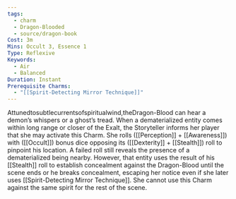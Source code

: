 ```yaml
---
tags:
  - charm
  - Dragon-Blooded
  - source/dragon-book
Cost: 3m
Mins: Occult 3, Essence 1
Type: Reflexive
Keywords:
  - Air
  - Balanced
Duration: Instant
Prerequisite Charms:
  - "[[Spirit-Detecting Mirror Technique]]"
---
```

Attunedtosubtlecurrentsofspiritualwind,theDragon-Blood can hear a demon’s whispers or a ghost’s tread. When a dematerialized entity comes within long range or closer of the Exalt, the Storyteller informs her player that she may activate this Charm. She rolls ([[Perception]] + [[Awareness]]) with ([[Occult]]) bonus dice opposing its ([[Dexterity]] + [[Stealth]]) roll to pinpoint his location. A failed roll still reveals the presence of a dematerialized being nearby. However, that entity uses the result of his [[Stealth]] roll to establish concealment against the Dragon-Blood until the scene ends or he breaks concealment, escaping her notice even if she later uses [[Spirit-Detecting Mirror Technique]]. She cannot use this Charm against the same spirit for the rest of the scene.